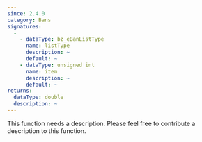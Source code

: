 ```yaml
---
since: 2.4.0
category: Bans
signatures:
  -
    - dataType: bz_eBanListType
      name: listType
      description: ~
      default: ~
    - dataType: unsigned int
      name: item
      description: ~
      default: ~
returns:
  dataType: double
  description: ~
---
```


This function needs a description. Please feel free to contribute a description to this function.
